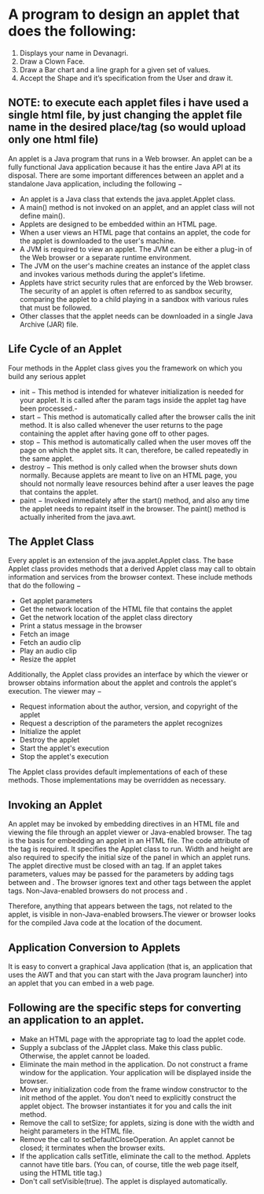 # A program to design an applet that does the following:

1. Displays your name in Devanagri.
2. Draw a Clown Face.
3. Draw a Bar chart and a line graph for a given set of values.
4. Accept the Shape and it’s specification from the User and draw it.

## NOTE: to execute each applet files i have used a single html file, by just changing the applet file name in the desired place/tag (so would upload only one html file)

An applet is a Java program that runs in a Web browser. An applet can be a fully functional Java application because it has the entire Java API at its disposal.
There are some important differences between an applet and a standalone Java application, including the following −
- An applet is a Java class that extends the java.applet.Applet class.
- A main() method is not invoked on an applet, and an applet class will not define main().
- Applets are designed to be embedded within an HTML page.
-  When a user views an HTML page that contains an applet, the code for the applet is downloaded to the user's machine.
- A JVM is required to view an applet. The JVM can be either a plug-in of the Web browser or a separate runtime environment.
- The JVM on the user's machine creates an instance of the applet class and invokes various methods during the applet's lifetime.
- Applets have strict security rules that are enforced by the Web browser. The security of an applet is often referred to as sandbox security, comparing the applet to a child playing in a sandbox with various rules that must be followed.
- Other classes that the applet needs can be downloaded in a single Java Archive (JAR) file.

## Life Cycle of an Applet
Four methods in the Applet class gives you the framework on which you build any serious applet 
- init − This method is intended for whatever initialization is needed for your applet. It is called after the param tags inside the applet tag have been processed.-
- start − This method is automatically called after the browser calls the init method. It is also called whenever the user returns to the page containing the applet after having gone off to other pages.
- stop − This method is automatically called when the user moves off the page on which the applet sits. It can, therefore, be called repeatedly in the same applet.
- destroy − This method is only called when the browser shuts down normally. Because applets are meant to live on an HTML page, you should not normally leave resources behind after a user leaves the page that contains the applet.
- paint − Invoked immediately after the start() method, and also any time the applet needs to 
repaint itself in the browser. The paint() method is actually inherited from the java.awt.

## The Applet Class
Every applet is an extension of the java.applet.Applet class. The base Applet class provides methods that a derived Applet class may call to obtain information and services from the browser context.
These include methods that do the following −
- Get applet parameters
- Get the network location of the HTML file that contains the applet
- Get the network location of the applet class directory
- Print a status message in the browser
- Fetch an image
- Fetch an audio clip
- Play an audio clip
- Resize the applet

Additionally, the Applet class provides an interface by which the viewer or browser obtains 
information about the applet and controls the applet's execution. The viewer may −
- Request information about the author, version, and copyright of the applet
- Request a description of the parameters the applet recognizes
- Initialize the applet
- Destroy the applet
- Start the applet's execution
- Stop the applet's execution

The Applet class provides default implementations of each of these methods. Those implementations may be overridden as necessary. 

## Invoking an Applet
An applet may be invoked by embedding directives in an HTML file and viewing the file through  an applet viewer or Java-enabled browser.
The <applet> tag is the basis for embedding an applet in an HTML file. The code attribute of the <applet> tag is required. It specifies the Applet class to run. Width and height are also required to specify the initial size of the panel in which an applet runs. The applet directive must be closed with an </applet> tag. If an applet takes parameters, values may be passed for the parameters by adding <param> tags between <applet> and </applet>. The browser ignores text and other tags between the applet tags.
Non-Java-enabled browsers do not process <applet> and </applet>. 
  
Therefore, anything that appears between the tags, not related to the applet, is visible in non-Java-enabled browsers.The viewer or browser looks for the compiled Java code at the location of the document.

## Application Conversion to Applets
It is easy to convert a graphical Java application (that is, an application that uses the AWT and that you can start with the Java program launcher) into an applet that you can embed in a web page.

## Following are the specific steps for converting an application to an applet.
- Make an HTML page with the appropriate tag to load the applet code.
- Supply a subclass of the JApplet class. Make this class public. Otherwise, the applet 
cannot be loaded.
- Eliminate the main method in the application. Do not construct a frame window for the 
application. Your application will be displayed inside the browser.
- Move any initialization code from the frame window constructor to the init method of the 
applet. You don't need to explicitly construct the applet object. The browser instantiates it 
for you and calls the init method.
- Remove the call to setSize; for applets, sizing is done with the width and height 
parameters in the HTML file.
- Remove the call to setDefaultCloseOperation. An applet cannot be closed; it terminates 
when the browser exits.
- If the application calls setTitle, eliminate the call to the method. Applets cannot have title 
bars. (You can, of course, title the web page itself, using the HTML title tag.)
- Don't call setVisible(true). The applet is displayed automatically.
